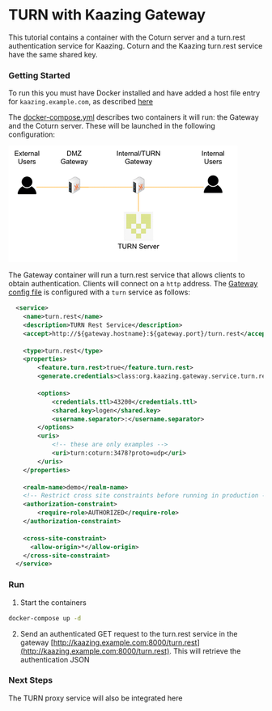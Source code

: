 # TURN with Kaazing Gateway 

This tutorial contains a container with the Coturn server and a turn.rest authentication service for Kaazing.
Coturn and the Kaazing turn.rest service have the same shared key.

### Getting Started

To run this you must have Docker installed and have added a host file entry for `kaazing.example.com`, as described [here](../../README.md)

The [docker-compose.yml](docker-compose.yml) describes two containers it will run: the Gateway and the Coturn server.  These will be launched in the following configuration:

![turn architecture](../docker-turn.png)

The Gateway container will run a turn.rest service that allows clients to obtain authentication.  Clients will connect on a `http` address.  The [Gateway config file](gateway/coturn-auth-gateway-config.xml) is configured with a `turn` service as follows:

```xml
  <service>
    <name>turn.rest</name>
    <description>TURN Rest Service</description>
    <accept>http://${gateway.hostname}:${gateway.port}/turn.rest</accept>

    <type>turn.rest</type>
    <properties>
        <feature.turn.rest>true</feature.turn.rest>
        <generate.credentials>class:org.kaazing.gateway.service.turn.rest.DefaultCredentialsGeneratorImpl</generate.credentials>

        <options>
            <credentials.ttl>43200</credentials.ttl>
            <shared.key>logen</shared.key>
            <username.separator>:</username.separator>
        </options>
        <uris>
            <!-- these are only examples -->
            <uri>turn:coturn:3478?proto=udp</uri>
        </uris>
    </properties>
    
    <realm-name>demo</realm-name>    
    <!-- Restrict cross site constraints before running in production -->
    <authorization-constraint>
        <require-role>AUTHORIZED</require-role>
    </authorization-constraint>
    
    <cross-site-constraint>
      <allow-origin>*</allow-origin>
    </cross-site-constraint>
  </service>
```

### Run

1. Start the containers
  ```bash
  docker-compose up -d
  ```
  
2. Send an authenticated GET request to the turn.rest service in the gateway [http://kaazing.example.com:8000/turn.rest](http://kaazing.example.com:8000/turn.rest).  This will retrieve the authentication JSON

### Next Steps
  
The TURN proxy service will also be integrated here
